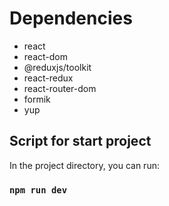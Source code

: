 # Dependencies

- react
- react-dom
- @reduxjs/toolkit
- react-redux
- react-router-dom
- formik
- yup

## Script for start project

In the project directory, you can run:

### `npm run dev`
